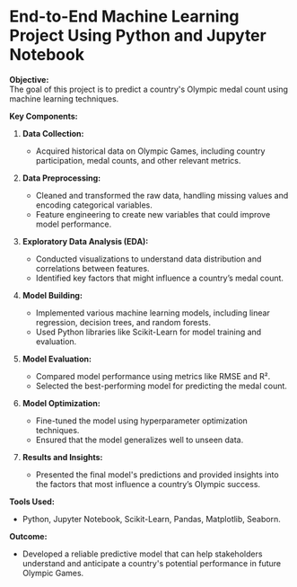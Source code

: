 # End-to-End Machine Learning Project Using Python and Jupyter Notebook

**Objective:**  
The goal of this project is to predict a country's Olympic medal count using machine learning techniques.

**Key Components:**
1. **Data Collection:**  
   - Acquired historical data on Olympic Games, including country participation, medal counts, and other relevant metrics.

2. **Data Preprocessing:**  
   - Cleaned and transformed the raw data, handling missing values and encoding categorical variables.
   - Feature engineering to create new variables that could improve model performance.

3. **Exploratory Data Analysis (EDA):**  
   - Conducted visualizations to understand data distribution and correlations between features.
   - Identified key factors that might influence a country’s medal count.

4. **Model Building:**  
   - Implemented various machine learning models, including linear regression, decision trees, and random forests.
   - Used Python libraries like Scikit-Learn for model training and evaluation.

5. **Model Evaluation:**  
   - Compared model performance using metrics like RMSE and R².
   - Selected the best-performing model for predicting the medal count.

6. **Model Optimization:**  
   - Fine-tuned the model using hyperparameter optimization techniques.
   - Ensured that the model generalizes well to unseen data.

7. **Results and Insights:**  
   - Presented the final model's predictions and provided insights into the factors that most influence a country’s Olympic success.

**Tools Used:**  
- Python, Jupyter Notebook, Scikit-Learn, Pandas, Matplotlib, Seaborn.

**Outcome:**  
- Developed a reliable predictive model that can help stakeholders understand and anticipate a country's potential performance in future Olympic Games.



